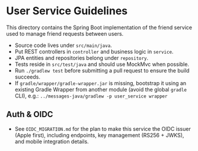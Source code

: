 # User Service Guidelines

This directory contains the Spring Boot implementation of the friend service used to manage friend requests between users.

- Source code lives under `src/main/java`.
- Put REST controllers in `controller` and business logic in `service`.
- JPA entities and repositories belong under `repository`.
- Tests reside in `src/test/java` and should use MockMvc when possible.
- Run `./gradlew test` before submitting a pull request to ensure the build succeeds.
- If `gradle/wrapper/gradle-wrapper.jar` is missing, bootstrap it using an existing Gradle Wrapper from another module (avoid the global `gradle` CLI), e.g.:
  `../messages-java/gradlew -p user_service wrapper`

## Auth & OIDC
- See `OIDC_MIGRATION.md` for the plan to make this service the OIDC issuer (Apple first), including endpoints, key management (RS256 + JWKS), and mobile integration details.
